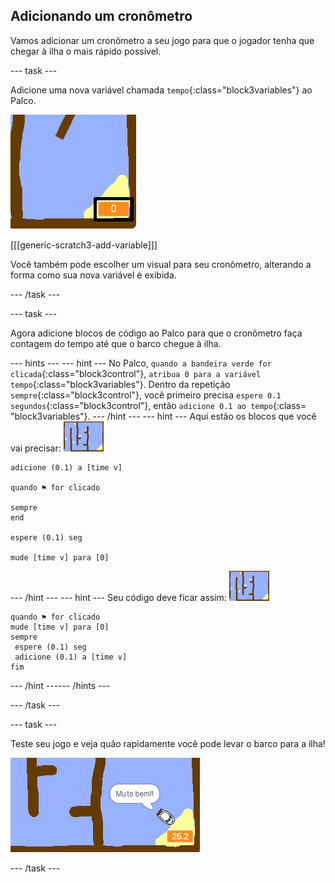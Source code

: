 ## Adicionando um cronômetro

Vamos adicionar um cronômetro a seu jogo para que o jogador tenha que chegar à ilha o mais rápido possível.

--- task ---

Adicione uma nova variável chamada `tempo`{:class="block3variables"} ao Palco.

![screenshot](images/boat-variable-annotated.png)

[[[generic-scratch3-add-variable]]]

Você também pode escolher um visual para seu cronômetro, alterando a forma como sua nova variável é exibida.

--- /task ---

--- task ---

Agora adicione blocos de código ao Palco para que o cronômetro faça contagem do tempo até que o barco chegue à ilha.

--- hints ---
 --- hint --- No Palco, `quando a bandeira verde for clicada`{:class="block3control"}, `atribua 0 para a variável tempo`{:class="block3variables"}. Dentro da repetição `sempre`{:class="block3control"}, você primeiro precisa `espere 0.1 segundos`{:class="block3control"}, então `adicione 0.1 ao tempo`{:class= "block3variables"}.
--- /hint ---
 --- hint --- Aqui estão os blocos que você vai precisar: ![stage](images/stage.png)

```blocks3
adicione (0.1) a [time v]

quando ⚑ for clicado

sempre
end

espere (0.1) seg

mude [time v] para [0]
```

--- /hint --- --- hint --- Seu código deve ficar assim: ![stage](images/stage.png)

```blocks3
quando ⚑ for clicado
mude [time v] para [0]
sempre 
 espere (0.1) seg
 adicione (0.1) a [time v]
fim
```

--- /hint ------ /hints ---

--- /task ---

--- task ---

Teste seu jogo e veja quão rapidamente você pode levar o barco para a ilha!

![screenshot](images/boat-variable-test.png)

--- /task ---